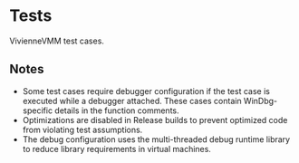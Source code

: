 Tests
=====

VivienneVMM test cases.


Notes
-----

* Some test cases require debugger configuration if the test case is executed while a debugger attached. These cases contain WinDbg-specific details in the function comments.
* Optimizations are disabled in Release builds to prevent optimized code from violating test assumptions.
* The debug configuration uses the multi-threaded debug runtime library to reduce library requirements in virtual machines.